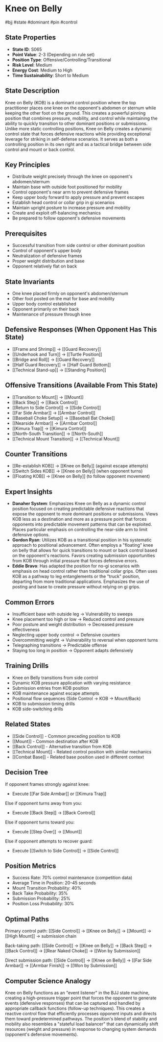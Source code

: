 # Knee on Belly
#bjj #state #dominant #pin #control

## State Properties
- **State ID**: S065
- **Point Value**: 2-3 (Depending on rule set)
- **Position Type**: Offensive/Controlling/Transitional
- **Risk Level**: Medium
- **Energy Cost**: Medium to High
- **Time Sustainability**: Short to Medium

## State Description
Knee on Belly (KOB) is a dominant control position where the top practitioner places one knee on the opponent's abdomen or sternum while keeping the other foot on the ground. This creates a powerful pinning position that combines pressure, mobility, and control while maintaining the ability to quickly transition to other dominant positions or submissions. Unlike more static controlling positions, Knee on Belly creates a dynamic control state that forces defensive reactions while providing exceptional leverage for striking in self-defense scenarios. It serves as both a controlling position in its own right and as a tactical bridge between side control and mount or back control.

## Key Principles
- Distribute weight precisely through the knee on opponent's abdomen/sternum
- Maintain base with outside foot positioned for mobility
- Control opponent's near arm to prevent defensive frames
- Keep upper body forward to apply pressure and prevent escapes
- Establish head control or collar grip in gi scenarios
- Maintain upright posture to increase pressure and mobility
- Create and exploit off-balancing mechanics
- Be prepared to follow opponent's defensive movements

## Prerequisites
- Successful transition from side control or other dominant position
- Control of opponent's upper body
- Neutralization of defensive frames
- Proper weight distribution and base
- Opponent relatively flat on back

## State Invariants
- One knee placed firmly on opponent's abdomen/sternum
- Other foot posted on the mat for base and mobility
- Upper body control established
- Opponent primarily on their back
- Maintenance of pressure through knee

## Defensive Responses (When Opponent Has This State)
- [[Frame and Shrimp]] → [[Guard Recovery]]
- [[Underhook and Turn]] → [[Turtle Position]]
- [[Bridge and Roll]] → [[Guard Recovery]]
- [[Half Guard Recovery]] → [[Half Guard Bottom]]
- [[Technical Stand-up]] → [[Standing Position]]

## Offensive Transitions (Available From This State)
- [[Transition to Mount]] → [[Mount]]
- [[Back Step]] → [[Back Control]]
- [[Return to Side Control]] → [[Side Control]]
- [[Far Side Armbar]] → [[Armbar Control]]
- [[Baseball Choke Setup]] → [[Baseball Bat Choke]]
- [[Nearside Armbar]] → [[Armbar Control]]
- [[Kimura Trap]] → [[Kimura Control]]
- [[North-South Transition]] → [[North-South]]
- [[Technical Mount Transition]] → [[Technical Mount]]

## Counter Transitions
- [[Re-establish KOB]] → [[Knee on Belly]] (against escape attempts)
- [[Switch Sides KOB]] → [[Knee on Belly]] (when opponent turns)
- [[Floating KOB]] → [[Knee on Belly]] (to follow opponent movement)

## Expert Insights
- **Danaher System**: Emphasizes Knee on Belly as a dynamic control position focused on creating predictable defensive reactions that expose the opponent to more dominant positions or submissions. Views KOB less as a destination and more as a pressure point that forces opponents into predictable movement patterns that can be exploited. Places particular emphasis on controlling the near-side arm to limit defensive options.
- **Gordon Ryan**: Utilizes KOB as a transitional position in his systematic approach to positional advancement. Often employs a "floating" knee on belly that allows for quick transitions to mount or back control based on the opponent's reactions. Favors creating submission opportunities from KOB through initial pressure that forces defensive errors.
- **Eddie Bravo**: Has adapted the position for no-gi scenarios with emphasis on head control rather than traditional collar grips. Often uses KOB as a pathway to leg entanglements or the "truck" position, departing from more traditional applications. Emphasizes the use of posting and base to create pressure without relying on gi grips.

## Common Errors
- Insufficient base with outside leg → Vulnerability to sweeps
- Knee placement too high or low → Reduced control and pressure
- Poor posture and weight distribution → Decreased pressure effectiveness
- Neglecting upper body control → Defensive counters
- Overcommitting weight → Vulnerability to reversal when opponent turns
- Telegraphing transitions → Predictable offense
- Staying too long in position → Opponent adapts defensively

## Training Drills
- Knee on Belly transitions from side control
- Dynamic KOB pressure application with varying resistance
- Submission entries from KOB position
- KOB maintenance against escape attempts
- Positional flow sequences (Side Control → KOB → Mount/Back)
- KOB to submission timing drills
- KOB side-switching drills

## Related States
- [[Side Control]] - Common preceding position to KOB
- [[Mount]] - Common destination after KOB
- [[Back Control]] - Alternative transition from KOB
- [[Technical Mount]] - Related control position with similar mechanics
- [[Combat Base]] - Related base position used in different context

## Decision Tree
If opponent frames strongly against knee:
- Execute [[Far Side Armbar]] or [[Kimura Trap]]

Else if opponent turns away from you:
- Execute [[Back Step]] → [[Back Control]]

Else if opponent turns toward you:
- Execute [[Step Over]] → [[Mount]]

Else if opponent attempts to recover guard:
- Execute [[Switch to Side Control]] → [[Side Control]]

## Position Metrics
- Success Rate: 70% control maintenance (competition data)
- Average Time in Position: 20-45 seconds
- Mount Transition Probability: 40%
- Back Take Probability: 35%
- Submission Probability: 25%
- Position Loss Probability: 30%

## Optimal Paths
Primary control path:
[[Side Control]] → [[Knee on Belly]] → [[Mount]] → [[High Mount]] → submission chain

Back-taking path:
[[Side Control]] → [[Knee on Belly]] → [[Back Step]] → [[Back Control]] → [[Rear Naked Choke]] → [[Won by Submission]]

Direct submission path:
[[Side Control]] → [[Knee on Belly]] → [[Far Side Armbar]] → [[Armbar Finish]] → [[Won by Submission]]

## Computer Science Analogy
Knee on Belly functions as an "event listener" in the BJJ state machine, creating a high-pressure trigger point that forces the opponent to generate events (defensive responses) that can be captured and handled by appropriate callback functions (follow-up techniques). This creates a reactive control flow that efficiently processes opponent inputs and directs them toward predetermined pathways. The position's blend of stability and mobility also resembles a "stateful load balancer" that can dynamically shift resources (weight and pressure) in response to changing system demands (opponent's defensive movements).
